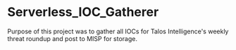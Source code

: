 # Serverless_IOC_Gatherer
Purpose of this project was to gather all IOCs for Talos Intelligence's weekly threat roundup and post to MISP for storage.
